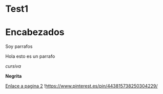 # Test1
# Encabezados
Soy parrafos

Hola esto es un parrafo

*cursiva*

**Negrita**

[Enlace a pagina 2](pagina2.md)
!https://www.pinterest.es/pin/443815738250304229/
